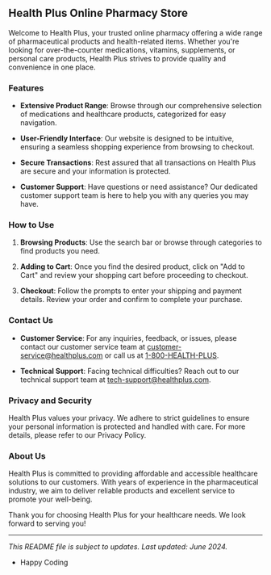## Health Plus Online Pharmacy Store

Welcome to Health Plus, your trusted online pharmacy offering a wide range of pharmaceutical products and health-related items. Whether you're looking for over-the-counter medications, vitamins, supplements, or personal care products, Health Plus strives to provide quality and convenience in one place.

### Features

- **Extensive Product Range**: Browse through our comprehensive selection of medications and healthcare products, categorized for easy navigation.
  
- **User-Friendly Interface**: Our website is designed to be intuitive, ensuring a seamless shopping experience from browsing to checkout.

- **Secure Transactions**: Rest assured that all transactions on Health Plus are secure and your information is protected.

- **Customer Support**: Have questions or need assistance? Our dedicated customer support team is here to help you with any queries you may have.

### How to Use

1. **Browsing Products**: Use the search bar or browse through categories to find products you need.
   
2. **Adding to Cart**: Once you find the desired product, click on "Add to Cart" and review your shopping cart before proceeding to checkout.

3. **Checkout**: Follow the prompts to enter your shipping and payment details. Review your order and confirm to complete your purchase.

### Contact Us

- **Customer Service**: For any inquiries, feedback, or issues, please contact our customer service team at [customer-service@healthplus.com](mailto:customer-service@healthplus.com) or call us at [1-800-HEALTH-PLUS](tel:+18004325847).

- **Technical Support**: Facing technical difficulties? Reach out to our technical support team at [tech-support@healthplus.com](mailto:tech-support@healthplus.com).

### Privacy and Security

Health Plus values your privacy. We adhere to strict guidelines to ensure your personal information is protected and handled with care. For more details, please refer to our Privacy Policy.

### About Us

Health Plus is committed to providing affordable and accessible healthcare solutions to our customers. With years of experience in the pharmaceutical industry, we aim to deliver reliable products and excellent service to promote your well-being.

Thank you for choosing Health Plus for your healthcare needs. We look forward to serving you!

---

*This README file is subject to updates. Last updated: June 2024.*

- Happy Coding
